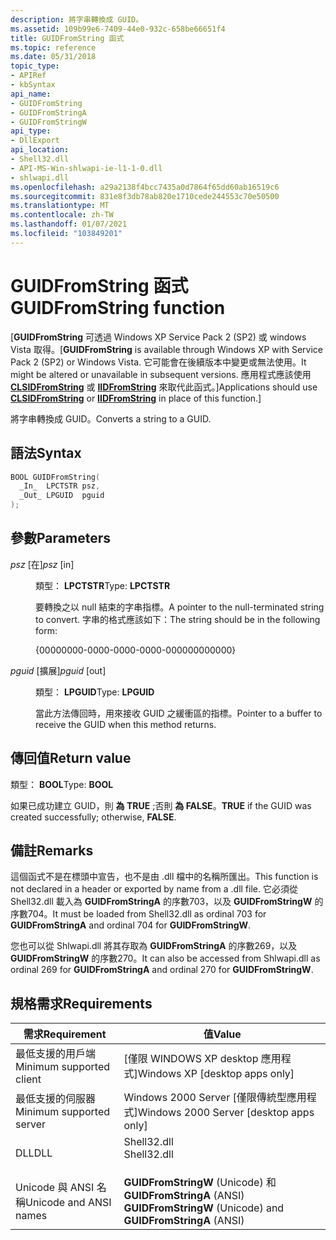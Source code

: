 ```yaml
---
description: 將字串轉換成 GUID。
ms.assetid: 109b99e6-7409-44e0-932c-658be66651f4
title: GUIDFromString 函式
ms.topic: reference
ms.date: 05/31/2018
topic_type:
- APIRef
- kbSyntax
api_name:
- GUIDFromString
- GUIDFromStringA
- GUIDFromStringW
api_type:
- DllExport
api_location:
- Shell32.dll
- API-MS-Win-shlwapi-ie-l1-1-0.dll
- shlwapi.dll
ms.openlocfilehash: a29a2138f4bcc7435a0d7864f65dd60ab16519c6
ms.sourcegitcommit: 831e8f3db78ab820e1710cede244553c70e50500
ms.translationtype: MT
ms.contentlocale: zh-TW
ms.lasthandoff: 01/07/2021
ms.locfileid: "103849201"
---
```

# <a name="guidfromstring-function"></a><span data-ttu-id="dac53-103">GUIDFromString 函式</span><span class="sxs-lookup"><span data-stu-id="dac53-103">GUIDFromString function</span></span>

<span data-ttu-id="dac53-104">\[**GUIDFromString** 可透過 Windows XP Service Pack 2 (SP2) 或 windows Vista 取得。</span><span class="sxs-lookup"><span data-stu-id="dac53-104">\[**GUIDFromString** is available through Windows XP with Service Pack 2 (SP2) or Windows Vista.</span></span> <span data-ttu-id="dac53-105">它可能會在後續版本中變更或無法使用。</span><span class="sxs-lookup"><span data-stu-id="dac53-105">It might be altered or unavailable in subsequent versions.</span></span> <span data-ttu-id="dac53-106">應用程式應該使用 [**CLSIDFromString**](/windows/win32/api/combaseapi/nf-combaseapi-clsidfromstring) 或 [**IIDFromString**](/windows/win32/api/combaseapi/nf-combaseapi-iidfromstring) 來取代此函式。\]</span><span class="sxs-lookup"><span data-stu-id="dac53-106">Applications should use [**CLSIDFromString**](/windows/win32/api/combaseapi/nf-combaseapi-clsidfromstring) or [**IIDFromString**](/windows/win32/api/combaseapi/nf-combaseapi-iidfromstring) in place of this function.\]</span></span>

<span data-ttu-id="dac53-107">將字串轉換成 GUID。</span><span class="sxs-lookup"><span data-stu-id="dac53-107">Converts a string to a GUID.</span></span>

## <a name="syntax"></a><span data-ttu-id="dac53-108">語法</span><span class="sxs-lookup"><span data-stu-id="dac53-108">Syntax</span></span>


```C++
BOOL GUIDFromString(
  _In_  LPCTSTR psz,
  _Out_ LPGUID  pguid
);
```



## <a name="parameters"></a><span data-ttu-id="dac53-109">參數</span><span class="sxs-lookup"><span data-stu-id="dac53-109">Parameters</span></span>

<dl> <dt>

<span data-ttu-id="dac53-110">*psz* \[在\]</span><span class="sxs-lookup"><span data-stu-id="dac53-110">*psz* \[in\]</span></span>
</dt> <dd>

<span data-ttu-id="dac53-111">類型： **LPCTSTR**</span><span class="sxs-lookup"><span data-stu-id="dac53-111">Type: **LPCTSTR**</span></span>

<span data-ttu-id="dac53-112">要轉換之以 null 結束的字串指標。</span><span class="sxs-lookup"><span data-stu-id="dac53-112">A pointer to the null-terminated string to convert.</span></span> <span data-ttu-id="dac53-113">字串的格式應該如下：</span><span class="sxs-lookup"><span data-stu-id="dac53-113">The string should be in the following form:</span></span>

{00000000-0000-0000-0000-000000000000}

</dd> <dt>

<span data-ttu-id="dac53-114">*pguid* \[擴展\]</span><span class="sxs-lookup"><span data-stu-id="dac53-114">*pguid* \[out\]</span></span>
</dt> <dd>

<span data-ttu-id="dac53-115">類型： **LPGUID**</span><span class="sxs-lookup"><span data-stu-id="dac53-115">Type: **LPGUID**</span></span>

<span data-ttu-id="dac53-116">當此方法傳回時，用來接收 GUID 之緩衝區的指標。</span><span class="sxs-lookup"><span data-stu-id="dac53-116">Pointer to a buffer to receive the GUID when this method returns.</span></span>

</dd> </dl>

## <a name="return-value"></a><span data-ttu-id="dac53-117">傳回值</span><span class="sxs-lookup"><span data-stu-id="dac53-117">Return value</span></span>

<span data-ttu-id="dac53-118">類型： **BOOL**</span><span class="sxs-lookup"><span data-stu-id="dac53-118">Type: **BOOL**</span></span>

<span data-ttu-id="dac53-119">如果已成功建立 GUID，則 **為 TRUE** ;否則 **為 FALSE**。</span><span class="sxs-lookup"><span data-stu-id="dac53-119">**TRUE** if the GUID was created successfully; otherwise, **FALSE**.</span></span>

## <a name="remarks"></a><span data-ttu-id="dac53-120">備註</span><span class="sxs-lookup"><span data-stu-id="dac53-120">Remarks</span></span>

<span data-ttu-id="dac53-121">這個函式不是在標頭中宣告，也不是由 .dll 檔中的名稱所匯出。</span><span class="sxs-lookup"><span data-stu-id="dac53-121">This function is not declared in a header or exported by name from a .dll file.</span></span> <span data-ttu-id="dac53-122">它必須從 Shell32.dll 載入為 **GUIDFromStringA** 的序數703，以及 **GUIDFromStringW** 的序數704。</span><span class="sxs-lookup"><span data-stu-id="dac53-122">It must be loaded from Shell32.dll as ordinal 703 for **GUIDFromStringA** and ordinal 704 for **GUIDFromStringW**.</span></span>

<span data-ttu-id="dac53-123">您也可以從 Shlwapi.dll 將其存取為 **GUIDFromStringA** 的序數269，以及 **GUIDFromStringW** 的序數270。</span><span class="sxs-lookup"><span data-stu-id="dac53-123">It can also be accessed from Shlwapi.dll as ordinal 269 for **GUIDFromStringA** and ordinal 270 for **GUIDFromStringW**.</span></span>

## <a name="requirements"></a><span data-ttu-id="dac53-124">規格需求</span><span class="sxs-lookup"><span data-stu-id="dac53-124">Requirements</span></span>



| <span data-ttu-id="dac53-125">需求</span><span class="sxs-lookup"><span data-stu-id="dac53-125">Requirement</span></span> | <span data-ttu-id="dac53-126">值</span><span class="sxs-lookup"><span data-stu-id="dac53-126">Value</span></span> |
|-------------------------------------|----------------------------------------------------------------------------------------|
| <span data-ttu-id="dac53-127">最低支援的用戶端</span><span class="sxs-lookup"><span data-stu-id="dac53-127">Minimum supported client</span></span><br/> | <span data-ttu-id="dac53-128">\[僅限 WINDOWS XP desktop 應用程式\]</span><span class="sxs-lookup"><span data-stu-id="dac53-128">Windows XP \[desktop apps only\]</span></span><br/>                                            |
| <span data-ttu-id="dac53-129">最低支援的伺服器</span><span class="sxs-lookup"><span data-stu-id="dac53-129">Minimum supported server</span></span><br/> | <span data-ttu-id="dac53-130">Windows 2000 Server \[僅限傳統型應用程式\]</span><span class="sxs-lookup"><span data-stu-id="dac53-130">Windows 2000 Server \[desktop apps only\]</span></span><br/>                                   |
| <span data-ttu-id="dac53-131">DLL</span><span class="sxs-lookup"><span data-stu-id="dac53-131">DLL</span></span><br/>                      | <dl> <span data-ttu-id="dac53-132"><dt>Shell32.dll</dt></span><span class="sxs-lookup"><span data-stu-id="dac53-132"><dt>Shell32.dll</dt></span></span> </dl> |
| <span data-ttu-id="dac53-133">Unicode 與 ANSI 名稱</span><span class="sxs-lookup"><span data-stu-id="dac53-133">Unicode and ANSI names</span></span><br/>   | <span data-ttu-id="dac53-134">**GUIDFromStringW** (Unicode) 和 **GUIDFromStringA** (ANSI) </span><span class="sxs-lookup"><span data-stu-id="dac53-134">**GUIDFromStringW** (Unicode) and **GUIDFromStringA** (ANSI)</span></span><br/>                |



 

 
